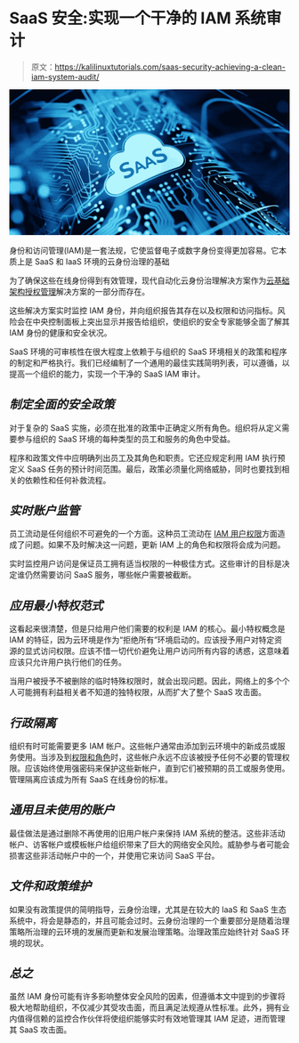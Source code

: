 # SaaS 安全:实现一个干净的 IAM 系统审计

> 原文：<https://kalilinuxtutorials.com/saas-security-achieving-a-clean-iam-system-audit/>

[![](img//8cb5b8fc05e89950b5f39a527b737a4a.png)](https://blogger.googleusercontent.com/img/b/R29vZ2xl/AVvXsEhwxeCMVdjODVbGQ7Y20hEEknXGG0rjU5C754dCI2rzuRcFpff7bgxmmhOAcYvfpFrf2h3exI9zM-z6XgykTzZC2G7o-EbgRG1famkwQ67-TBqVZt4tIDIhRT-rCdG0E9IBSIrQ3ljNKfLM1LWP41hz7KU0WjYPJINNn57bmfOjyQdTgiYQDQ6KQIRZxw/s16000/saas.webp)

身份和访问管理(IAM)是一套法规，它使监督电子或数字身份变得更加容易。它本质上是 SaaS 和 IaaS 环境的云身份治理的基础

为了确保这些在线身份得到有效管理，现代自动化云身份治理解决方案作为[云基础架构授权管理](https://ermetic.com/solution/cloud-infrastructure-entitlements-management/)解决方案的一部分而存在。

这些解决方案实时监控 IAM 身份，并向组织报告其存在以及权限和访问指标。风险会在中央控制面板上突出显示并报告给组织，使组织的安全专家能够全面了解其 IAM 身份的健康和安全状况。

SaaS 环境的可审核性在很大程度上依赖于与组织的 SaaS 环境相关的政策和程序的制定和严格执行。我们已经编制了一个通用的最佳实践简明列表，可以遵循，以提高一个组织的能力，实现一个干净的 SaaS IAM 审计。

## ***制定全面的安全政策***

对于复杂的 SaaS 实施，必须在批准的政策中正确定义所有角色。组织将从定义需要参与组织的 SaaS 环境的每种类型的员工和服务的角色中受益。

程序和政策文件中应明确列出员工及其角色和职责。它还应规定利用 IAM 执行预定义 SaaS 任务的预计时间范围。最后，政策必须量化网络威胁，同时也要找到相关的依赖性和任何补救流程。

## ***实时账户监管***

员工流动是任何组织不可避免的一个方面。这种员工流动在 [IAM 用户权限](https://aws.amazon.com/iam/features/manage-permissions/)方面造成了问题。如果不及时解决这一问题，更新 IAM 上的角色和权限将会成为问题。

实时监控用户访问是保证员工拥有适当权限的一种极佳方式。这些审计的目标是决定谁仍然需要访问 SaaS 服务，哪些帐户需要被截断。

## ***应用最小特权范式***

这看起来很清楚，但是只给用户他们需要的权利是 IAM 的核心。最小特权概念是 IAM 的特征，因为云环境是作为“拒绝所有”环境启动的。应该授予用户对特定资源的显式访问权限。应该不惜一切代价避免让用户访问所有内容的诱惑，这意味着应该只允许用户执行他们的任务。

当用户被授予不被删除的临时特殊权限时，就会出现问题。因此，网络上的多个个人可能拥有利益相关者不知道的独特权限，从而扩大了整个 SaaS 攻击面。

## ***行政隔离***

组织有时可能需要更多 IAM 帐户。这些帐户通常由添加到云环境中的新成员或服务使用。当涉及到[权限和角色](https://en.wikipedia.org/wiki/Identity_management)时，这些帐户永远不应该被授予任何不必要的管理权限。应该始终使用强密码来保护这些新帐户，直到它们被预期的员工或服务使用。管理隔离应该成为所有 SaaS 在线身份的标准。

## ***通用且未使用的账户***

最佳做法是通过删除不再使用的旧用户帐户来保持 IAM 系统的整洁。这些非活动帐户、访客帐户或模板帐户给组织带来了巨大的网络安全风险。威胁参与者可能会损害这些非活动帐户中的一个，并使用它来访问 SaaS 平台。

## ***文件和政策维护***

如果没有政策提供的简明指导，云身份治理，尤其是在较大的 IaaS 和 SaaS 生态系统中，将会是静态的，并且可能会过时。云身份治理的一个重要部分是随着治理策略所治理的云环境的发展而更新和发展治理策略。治理政策应始终针对 SaaS 环境的现状。

## ***总之***

虽然 IAM 身份可能有许多影响整体安全风险的因素，但遵循本文中提到的步骤将极大地帮助组织，不仅减少其受攻击面，而且满足法规遵从性标准。此外，拥有业内值得信赖的监控合作伙伴将使组织能够实时有效地管理其 IAM 足迹，进而管理其 SaaS 攻击面。